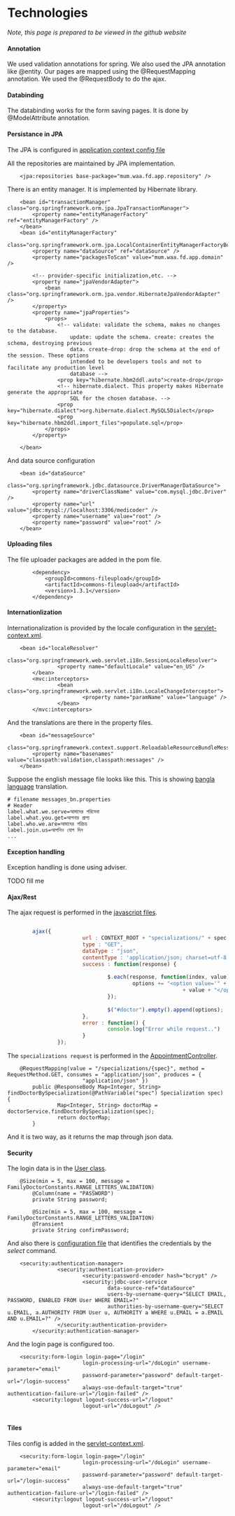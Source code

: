 Technologies
============

*Note, this page is prepared to be viewed in the github website*

#### Annotation

We used validation annotations for spring. We also used the JPA annotation like @entity. Our pages are mapped using the @RequestMapping annotation. We used the @RequestBody to do the ajax.

#### Databinding

The databinding works for the form saving pages. It is done by @ModelAttribute annotation.

#### Persistance in JPA 

The JPA is configured in [application context config file](src/main/webapp/WEB-INF/config/application-context.xml)


All the repositories are maintained by JPA implementation.

```
	<jpa:repositories base-package="mum.waa.fd.app.repository" />
```

There is an entity manager. It is implemented by Hibernate library.

```
	<bean id="transactionManager" class="org.springframework.orm.jpa.JpaTransactionManager">
		<property name="entityManagerFactory" ref="entityManagerFactory" />
	</bean>
	<bean id="entityManagerFactory"
		class="org.springframework.orm.jpa.LocalContainerEntityManagerFactoryBean">
		<property name="dataSource" ref="dataSource" />
		<property name="packagesToScan" value="mum.waa.fd.app.domain" />

		<!-- provider-specific initialization,etc. -->
		<property name="jpaVendorAdapter">
			<bean class="org.springframework.orm.jpa.vendor.HibernateJpaVendorAdapter" />
		</property>
		<property name="jpaProperties">
			<props>
				<!-- validate: validate the schema, makes no changes to the database. 
					update: update the schema. create: creates the schema, destroying previous 
					data. create-drop: drop the schema at the end of the session. These options 
					intended to be developers tools and not to facilitate any production level 
					database -->
				<prop key="hibernate.hbm2ddl.auto">create-drop</prop>
				<!-- hibernate.dialect. This property makes Hibernate generate the appropriate 
					SQL for the chosen database. -->
				<prop key="hibernate.dialect">org.hibernate.dialect.MySQL5Dialect</prop>
				<prop key="hibernate.hbm2ddl.import_files">populate.sql</prop>
			</props>
		</property>

	</bean>
```

And data source configuration

```
	<bean id="dataSource"
		class="org.springframework.jdbc.datasource.DriverManagerDataSource">
		<property name="driverClassName" value="com.mysql.jdbc.Driver" />
		<property name="url" value="jdbc:mysql://localhost:3306/medicoder" />
		<property name="username" value="root" />
		<property name="password" value="root" />
	</bean>

```

#### Uploading files

The file uploader packages are added in the pom file.

```
		<dependency>
			<groupId>commons-fileupload</groupId>
			<artifactId>commons-fileupload</artifactId>
			<version>1.3.1</version>
		</dependency>
```

#### Internationlization

Internationalization is provided by the locale configuration in the [servlet-context.xml](../src/main/webapp/WEB-INF/config/security-context.xml).

```
	<bean id="localeResolver"
                class="org.springframework.web.servlet.i18n.SessionLocaleResolver">
                <property name="defaultLocale" value="en_US" />
        </bean>
        <mvc:interceptors>
                <bean class="org.springframework.web.servlet.i18n.LocaleChangeInterceptor">
                        <property name="paramName" value="language" />
                </bean>
        </mvc:interceptors>
```

And the translations are there in the property files.

```
	<bean id="messageSource"
		class="org.springframework.context.support.ReloadableResourceBundleMessageSource">
		<property name="basenames" value="classpath:validation,classpath:messages" />
	</bean>
```

Suppose the english message file looks like this. This is showing [bangla language](../src/main/resources/messages_bn.properties) translation.

```
# filename messages_bn.properties
# Header
label.what.we.serve=আমাদের পরিসেবা
label.what.you.get=আপনার প্রাপ্য
label.who.we.are=আমাদের পরিচয়
label.join.us=আপনিও যোগ দিন
...
```

#### Exception handling

Exception handling is done using adviser. 

TODO fill me

#### Ajax/Rest

The ajax request is performed in the [javascript files](../src/main/webapp/resources/js/main.js).

```javascript

		ajax({
                        url : CONTEXT_ROOT + "specializations/" + spec,
                        type : "GET",
                        dataType : "json",
                        contentType : 'application/json; charset=utf-8',
                        success : function(response) {
   
                                $.each(response, function(index, value) {
                                        options += "<option value='" + index + "'>"
                                                        + value + "</options>";
                                });
        
                                $("#doctor").empty().append(options);
                        },
                        error : function() {
                                console.log("Error while request..")
                        }
                });

```

The `specializations request` is performed in the [AppointmentController](../src/main/java/mum/waa/fd/app/controller/AppointmentController.java).

```
	@RequestMapping(value = "/specializations/{spec}", method = RequestMethod.GET, consumes = "application/json", produces = {
                        "application/json" })
        public @ResponseBody Map<Integer, String> findDoctorBySpecialization(@PathVariable("spec") Specialization spec) {
                Map<Integer, String> doctorMap = doctorService.findDoctorBySpecialization(spec);
                return doctorMap;
        }

```

And it is two way, as it returns the map through json data.

#### Security 

The login data is in the [User class](../src/main/java/mum/waa/fd/app/domain/User.java).

```
	@Size(min = 5, max = 100, message = FamilyDoctorConstants.RANGE_LETTERS_VALIDATION)
        @Column(name = "PASSWORD")
        private String password;

        @Size(min = 5, max = 100, message = FamilyDoctorConstants.RANGE_LETTERS_VALIDATION)
        @Transient
        private String confirmPassword;
```

And also there is [configuration file](../src/main/webapp/WEB-INF/config/security-context.xml) that identifies the credentials by the *select* command.

```
	<security:authentication-manager>
                <security:authentication-provider>
                        <security:password-encoder hash="bcrypt" />
                        <security:jdbc-user-service
                                data-source-ref="dataSource"
                                users-by-username-query="SELECT EMAIL, PASSWORD, ENABLED FROM User WHERE EMAIL=?"
                                authorities-by-username-query="SELECT u.EMAIL, a.AUTHORITY FROM User u, AUTHORITY a WHERE u.EMAIL = a.EMAIL AND u.EMAIL=?" />
                </security:authentication-provider>
        </security:authentication-manager>
```

And the login page is configured too.

```
	<security:form-login login-page="/login"
                        login-processing-url="/doLogin" username-parameter="email"
                        password-parameter="password" default-target-url="/login-success"
                        always-use-default-target="true" authentication-failure-url="/login-failed" />
        <security:logout logout-success-url="/logout"
                        logout-url="/doLogout" />


```

#### Tiles

Tiles config is added in the [servlet-context.xml](../src/main/webapp/WEB-INF/config/servlet-context.xml).

```
	<security:form-login login-page="/login"
                        login-processing-url="/doLogin" username-parameter="email"
                        password-parameter="password" default-target-url="/login-success"
                        always-use-default-target="true" authentication-failure-url="/login-failed" />
        <security:logout logout-success-url="/logout"
                        logout-url="/doLogout" />


```

